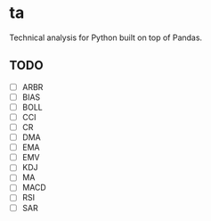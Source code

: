 # ta
Technical analysis for Python built on top of Pandas.

## TODO

- [ ] ARBR
- [ ] BIAS
- [ ] BOLL
- [ ] CCI
- [ ] CR
- [ ] DMA
- [ ] EMA
- [ ] EMV
- [ ] KDJ
- [ ] MA
- [ ] MACD
- [ ] RSI
- [ ] SAR
